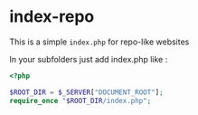 # index-repo

This is a simple `index.php` for repo-like websites

In your subfolders just add index.php like : 

```php
<?php

$ROOT_DIR = $_SERVER["DOCUMENT_ROOT"];
require_once "$ROOT_DIR/index.php";
```
